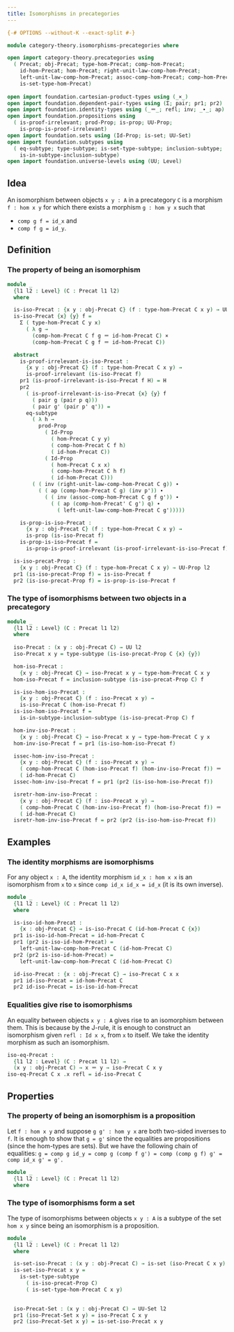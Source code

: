 ```yaml
---
title: Isomorphisms in precategories
---
```


```agda
{-# OPTIONS --without-K --exact-split #-}

module category-theory.isomorphisms-precategories where

open import category-theory.precategories using
  ( Precat; obj-Precat; type-hom-Precat; comp-hom-Precat;
    id-hom-Precat; hom-Precat; right-unit-law-comp-hom-Precat;
    left-unit-law-comp-hom-Precat; assoc-comp-hom-Precat; comp-hom-Precat';
    is-set-type-hom-Precat)
    
open import foundation.cartesian-product-types using (_×_)
open import foundation.dependent-pair-types using (Σ; pair; pr1; pr2)
open import foundation.identity-types using (_＝_; refl; inv; _∙_; ap)
open import foundation.propositions using
  ( is-proof-irrelevant; prod-Prop; is-prop; UU-Prop;
    is-prop-is-proof-irrelevant)
open import foundation.sets using (Id-Prop; is-set; UU-Set)
open import foundation.subtypes using
  ( eq-subtype; type-subtype; is-set-type-subtype; inclusion-subtype;
    is-in-subtype-inclusion-subtype)
open import foundation.universe-levels using (UU; Level)
```

## Idea

An isomorphism between objects `x y : A` in a precategory `C` is a morphism `f : hom x y` for which there exists a morphism `g : hom y x` such that
- `comp g f = id_x` and
- `comp f g = id_y`.

## Definition

### The property of being an isomorphism

```agda
module _
  {l1 l2 : Level} (C : Precat l1 l2)
  where

  is-iso-Precat : {x y : obj-Precat C} (f : type-hom-Precat C x y) → UU l2
  is-iso-Precat {x} {y} f =
    Σ ( type-hom-Precat C y x)
      ( λ g →
        (comp-hom-Precat C f g ＝ id-hom-Precat C) ×
        (comp-hom-Precat C g f ＝ id-hom-Precat C))

  abstract
    is-proof-irrelevant-is-iso-Precat :
      {x y : obj-Precat C} (f : type-hom-Precat C x y) →
      is-proof-irrelevant (is-iso-Precat f)
    pr1 (is-proof-irrelevant-is-iso-Precat f H) = H
    pr2
      ( is-proof-irrelevant-is-iso-Precat {x} {y} f
        ( pair g (pair p q)))
        ( pair g' (pair p' q')) =
      eq-subtype
        ( λ h →
          prod-Prop
            ( Id-Prop
              ( hom-Precat C y y)
              ( comp-hom-Precat C f h)
              ( id-hom-Precat C))
            ( Id-Prop
              ( hom-Precat C x x)
              ( comp-hom-Precat C h f)
              ( id-hom-Precat C)))
        ( ( inv (right-unit-law-comp-hom-Precat C g)) ∙
          ( ( ap (comp-hom-Precat C g) (inv p')) ∙
            ( ( inv (assoc-comp-hom-Precat C g f g')) ∙
              ( ( ap (comp-hom-Precat' C g') q) ∙
                ( left-unit-law-comp-hom-Precat C g')))))

    is-prop-is-iso-Precat :
      {x y : obj-Precat C} (f : type-hom-Precat C x y) →
      is-prop (is-iso-Precat f)
    is-prop-is-iso-Precat f =
      is-prop-is-proof-irrelevant (is-proof-irrelevant-is-iso-Precat f)

  is-iso-precat-Prop :
    {x y : obj-Precat C} (f : type-hom-Precat C x y) → UU-Prop l2
  pr1 (is-iso-precat-Prop f) = is-iso-Precat f
  pr2 (is-iso-precat-Prop f) = is-prop-is-iso-Precat f
```

### The type of isomorphisms between two objects in a precategory

```agda
module _
  {l1 l2 : Level} (C : Precat l1 l2)
  where
  
  iso-Precat : (x y : obj-Precat C) → UU l2
  iso-Precat x y = type-subtype (is-iso-precat-Prop C {x} {y})

  hom-iso-Precat :
    {x y : obj-Precat C} → iso-Precat x y → type-hom-Precat C x y
  hom-iso-Precat f = inclusion-subtype (is-iso-precat-Prop C) f

  is-iso-hom-iso-Precat :
    {x y : obj-Precat C} (f : iso-Precat x y) →
    is-iso-Precat C (hom-iso-Precat f)
  is-iso-hom-iso-Precat f =
    is-in-subtype-inclusion-subtype (is-iso-precat-Prop C) f

  hom-inv-iso-Precat :
    {x y : obj-Precat C} → iso-Precat x y → type-hom-Precat C y x
  hom-inv-iso-Precat f = pr1 (is-iso-hom-iso-Precat f)

  issec-hom-inv-iso-Precat :
    {x y : obj-Precat C} (f : iso-Precat x y) →
    ( comp-hom-Precat C (hom-iso-Precat f) (hom-inv-iso-Precat f)) ＝
    ( id-hom-Precat C)
  issec-hom-inv-iso-Precat f = pr1 (pr2 (is-iso-hom-iso-Precat f))

  isretr-hom-inv-iso-Precat :
    {x y : obj-Precat C} (f : iso-Precat x y) →
    ( comp-hom-Precat C (hom-inv-iso-Precat f) (hom-iso-Precat f)) ＝
    ( id-hom-Precat C)
  isretr-hom-inv-iso-Precat f = pr2 (pr2 (is-iso-hom-iso-Precat f))
```

## Examples

### The identity morphisms are isomorphisms

For any object `x : A`, the identity morphism `id_x : hom x x` is an isomorphism from `x` to `x` since `comp id_x id_x = id_x` (it is its own inverse).

```agda
module _
  {l1 l2 : Level} (C : Precat l1 l2)
  where

  is-iso-id-hom-Precat :
    {x : obj-Precat C} → is-iso-Precat C (id-hom-Precat C {x})
  pr1 is-iso-id-hom-Precat = id-hom-Precat C
  pr1 (pr2 is-iso-id-hom-Precat) =
    left-unit-law-comp-hom-Precat C (id-hom-Precat C)
  pr2 (pr2 is-iso-id-hom-Precat) =
    left-unit-law-comp-hom-Precat C (id-hom-Precat C)

  id-iso-Precat : {x : obj-Precat C} → iso-Precat C x x
  pr1 id-iso-Precat = id-hom-Precat C
  pr2 id-iso-Precat = is-iso-id-hom-Precat
```

### Equalities give rise to isomorphisms

An equality between objects `x y : A` gives rise to an isomorphism between them. This is because by the J-rule, it is enough to construct an isomorphism given `refl : Id x x`, from `x` to itself. We take the identity morphism as such an isomorphism.

```agda
iso-eq-Precat :
  {l1 l2 : Level} (C : Precat l1 l2) →
  (x y : obj-Precat C) → x ＝ y → iso-Precat C x y
iso-eq-Precat C x .x refl = id-iso-Precat C
```

## Properties

### The property of being an isomorphism is a proposition

Let `f : hom x y` and suppose `g g' : hom y x` are both two-sided inverses to `f`. It is enough to show that `g = g'` since the equalities are propositions (since the hom-types are sets). But we have the following chain of equalities:
`g = comp g id_y
   = comp g (comp f g')
   = comp (comp g f) g'
   = comp id_x g'
   = g'.`

```agda
module _
  {l1 l2 : Level} (C : Precat l1 l2)
  where

```

### The type of isomorphisms form a set

The type of isomorphisms between objects `x y : A` is a subtype of the set `hom x y` since being an isomorphism is a proposition.

```agda
module _
  {l1 l2 : Level} (C : Precat l1 l2)
  where

  is-set-iso-Precat : (x y : obj-Precat C) → is-set (iso-Precat C x y)
  is-set-iso-Precat x y =
    is-set-type-subtype
      ( is-iso-precat-Prop C)
      ( is-set-type-hom-Precat C x y)
      

  iso-Precat-Set : (x y : obj-Precat C) → UU-Set l2
  pr1 (iso-Precat-Set x y) = iso-Precat C x y
  pr2 (iso-Precat-Set x y) = is-set-iso-Precat x y
```
